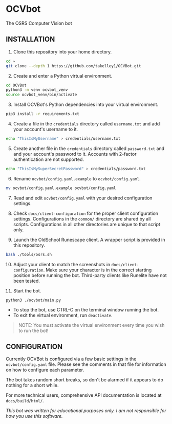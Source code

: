 # OCVbot

The OSRS Computer Vision bot

## INSTALLATION

1. Clone this repository into your home directory.
```bash
cd ~
git clone --depth 1 https://github.com/takelley1/OCVBot.git
```

2. Create and enter a Python virtual environment.
```bash
cd OCVBot
python3 -m venv ocvbot_venv
source ocvbot_venv/bin/activate
```

3. Install OCVBot's Python dependencies into your virtual environment.
```bash
pip3 install -r requirements.txt
```

4. Create a file in the `credentials` directory called `username.txt` and add
   your account's username to it.
```bash
echo "ThisIsMyUsername" > credentials/username.txt
```

5. Create another file in the `credentials` directory called `password.txt` and
   and your account's password to it. Accounts with 2-factor authentication are
   not supported.
```bash
echo "ThisIsMySuperSecretPassword" > credentials/password.txt
```

6. Rename `ocvbot/config.yaml.example` to `ocvbot/config.yaml`.
```bash
mv ocvbot/config.yaml.example ocvbot/config.yaml
```

7. Read and edit `ocvbot/config.yaml` with your desired configuration settings.

8. Check `docs/client-configuration` for the proper client configuration
   settings. Configurations in the `common/` directory are shared by all
   scripts. Configurations in all other directories are unique to that script
   only.

9. Launch the OldSchool Runescape client. A wrapper script is provided in
   this repository.
```bash
bash ./tools/osrs.sh
```

10. Adjust your client to match the screenshots in `docs/client-configuration`.
    Make sure your character is in the correct starting position before running
    the bot. Third-party clients like Runelite have not been tested.

11. Start the bot.
```
python3 ./ocvbot/main.py
```

- To stop the bot, use CTRL-C on the terminal window running the bot.
- To exit the virtual environment, run `deactivate`.
> NOTE: You must activate the virtual environment every time you wish to run the bot!

## CONFIGURATION

Currently OCVBot is configured via a few basic settings in the `ocvbot/config.yaml`
file. Please see the comments in that file for information on how to configure
each parameter.

The bot takes random short breaks, so don't be alarmed if it appears to do
nothing for a short while.

For more technical users, comprehensive API documentation is located at
`docs/build/html/`.

*This bot was written for educational purposes only. I am not responsible for how
you use this software.*
